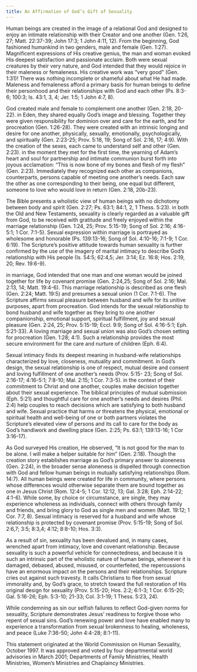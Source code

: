 ```yaml
---
title: An Affirmation of God’s Gift of Sexuality
---
```


Human beings are created in the image of a relational God and designed to enjoy an intimate relationship with their Creator and one another (Gen. 1:26, 27; Matt. 22:37-39; John 17:3; 1 John 4:11, 12). From the beginning, God fashioned humankind in two genders, male and female (Gen. 1:27). Magnificent expressions of His creative genius, the man and woman evoked His deepest satisfaction and passionate acclaim. Both were sexual creatures by their very nature, and God intended that they would rejoice in their maleness or femaleness. His creative work was “very good” (Gen. 1:31)! There was nothing incomplete or shameful about what He had made. Maleness and femaleness afford a primary basis for human beings to define their personhood and their relationships with God and each other (Ps. 8:3-6; 100:3; Is. 43:1, 3, 4; Jer. 1:5; 1 John 4:7, 8).

God created male and female to complement one another (Gen. 2:18, 20-22). in Eden, they shared equally God’s image and blessing. Together they were given responsibility for dominion over and care for the earth, and for procreation (Gen. 1:26-28). They were created with an intrinsic longing and desire for one another, physically, sexually, emotionally, psychologically, and spiritually (Gen. 2:23-25; Prov. 5:18, 19; Song of Sol. 2:16, 17; 4:9). With the creation of the sexes, each came to understand self and other (Gen. 2:23). in the moment they met for the first time, the yearning of Adam’s heart and soul for partnership and intimate communion burst forth into joyous acclamation: “This is now bone of my bones and flesh of my flesh” (Gen. 2:23). Immediately they recognized each other as companions, counterparts, persons capable of meeting one another’s needs. Each saw the other as one corresponding to their being, one equal but different, someone to love who would love in return (Gen. 2:18, 20b-23).

The Bible presents a wholistic view of human beings with no dichotomy between body and spirit (Gen. 2:27; Ps. 63:1; 84:1, 2, 1 Thess. 5:23). in both the Old and New Testaments, sexuality is clearly regarded as a valuable gift from God, to be received with gratitude and freely enjoyed within the marriage relationship (Gen. 1:24, 25; Prov. 5:15-19; Song of Sol. 2:16; 4:16-5:1; 1 Cor. 7:1-5). Sexual expression within marriage is portrayed as wholesome and honorable (Ps. 139:13-16; Song of Sol. 4:10-16; 7:1-9; 1 Cor. 6:19). The Scripture’s positive attitude towards human sexuality is further confirmed by the use of the imagery of marital intimacy to describe God’s relationship with His people (Is. 54:5; 62:4,5; Jer. 3:14; Ez. 16:8; Hos. 2:19, 20; Rev. 19:6-9).

in marriage, God intended that one man and one woman would be joined together for life by covenant promise (Gen. 2:24,25; Song of Sol. 2:16; Mal. 2:13, 14; Matt. 19:4-6). This marriage relationship is described as one flesh (Gen. 2:24; Matt. 19:5) and presumes a sexual union (1 Cor. 7:1-6). The Scripture affirms sexual pleasure between husband and wife for its unitive purposes, apart from procreation. God intends for the sexual relationship to bond husband and wife together as they bring to one another companionship, emotional support, spiritual fulfillment, joy and sexual pleasure (Gen. 2:24, 25; Prov. 5:15-19; Eccl. 9:9; Song of Sol. 4:16-5:1; Eph. 5:21-33). A loving marriage and sexual union was also God’s chosen setting for procreation (Gen. 1:28; 4:1). Such a relationship provides the most secure environment for the care and nurture of children (Eph. 6:4).

Sexual intimacy finds its deepest meaning in husband-wife relationships characterized by love, closeness, mutuality and commitment. in God’s design, the sexual relationship is one of respect, mutual desire and consent and loving fulfillment of one another’s needs (Prov. 5:15- 23; Song of Sol. 2:16-17; 4:16-5:1; 7:8-10; Mal. 2:15; 1 Cor. 7:3-5). in the context of their commitment to Christ and one another, couples make decision together about their sexual experience. The biblical principles of mutual submission (Eph. 5:21) and thoughtful care for one another’s needs and desires (Phil. 2:4) help couples to reach decisions which are satisfying to both husband and wife. Sexual practice that harms or threatens the physical, emotional or spiritual health and well-being of one or both partners violates the Scripture’s elevated view of persons and its call to care for the body as God’s handiwork and dwelling place (Gen. 2:25; Ps. 63:1; 139:13-16; 1 Cor 3:16-17).

As God surveyed His creation, He observed, “It is not good for the man to be alone. I will make a helper suitable for him” (Gen. 2:18). Though the creation story establishes marriage as God’s primary answer to aloneness (Gen. 2:24), in the broader sense aloneness is dispelled through connection with God and fellow human beings in mutually satisfying relationships (Rom. 14:7). All human beings were created for life in community, where persons whose differences would otherwise separate them are bound together as one in Jesus Christ (Rom. 12:4-5; 1 Cor. 12:12, 13; Gal. 3:28; Eph. 2:14-22; 4:1-6). While some, by choice or circumstance, are single, they may experience wholeness as individuals, connect with others through family and friends, and bring glory to God as single men and women (Matt. 19:12; 1 Cor. 7:7, 8). Sexual intimacy is reserved for a husband and wife whose relationship is protected by covenant promise (Prov. 5:15-19; Song of Sol. 2:6,7; 3:5; 8:3,4; 4:12; 8:8-10; Hos. 3:3).

As a result of sin, sexuality has been devalued and, in many cases, wrenched apart from intimacy, love and covenant relationship. Because sexuality is such a powerful vehicle for connectedness, and because it is such an intrinsic part of the wholistic nature of human beings, whenever it is damaged, debased, abused, misused, or counterfeited, the repercussions have an enormous impact on the persons and their relationships. Scripture cries out against such travesty. It calls Christians to flee from sexual immorality and, by God’s grace, to stretch toward the full restoration of His original design for sexuality (Prov. 5:15-20; Hos. 2:2; 6:1-3; 1 Cor. 6:15-20; Gal. 5:16-26; Eph. 5:3-10; 21-33; Col. 3:1-19; 1 Thess. 5:23, 24).

While condemning as sin our selfish failures to reflect God-given norms for sexuality, Scripture demonstrates Jesus’ readiness to forgive those who repent of sexual sins. God’s renewing power and love have enabled many to experience a transformation from sexual brokenness to healing, wholeness, and peace (Luke 7:36-50; John 4:4-28; 8:1-11).

This statement originated at the World Commission on Human Sexuality, October 1997. It was approved and voted by four departmental world advisories in March 2001; Departments of Family Ministries, Health Ministries, Women’s Ministries and Chaplaincy Ministries.